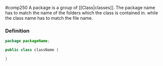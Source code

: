 #comp250 
A package is a group of [[Class|classes]]. The package name has to match the name of the folders which the class is contained in. while the class name has to match the file name.

### Definition
```java
package packageName;

public class className {

}
```
